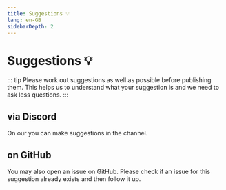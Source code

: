 ```yaml
---
title: Suggestions 💡
lang: en-GB
sidebarDepth: 2
---
```


# Suggestions :bulb:
::: tip
Please work out suggestions as well as possible before publishing them. This helps us to understand what your suggestion is and we need to ask less questions.
:::

## via Discord
On our <discord/> you can make suggestions in the <discord-channel channel="suggestions"/> channel.

## on GitHub
You may also open an issue on <a :href="$theme.variables.github + '/issues'" target="_blank">GitHub</a>. Please check if an issue for this suggestion already exists and then follow it up.
